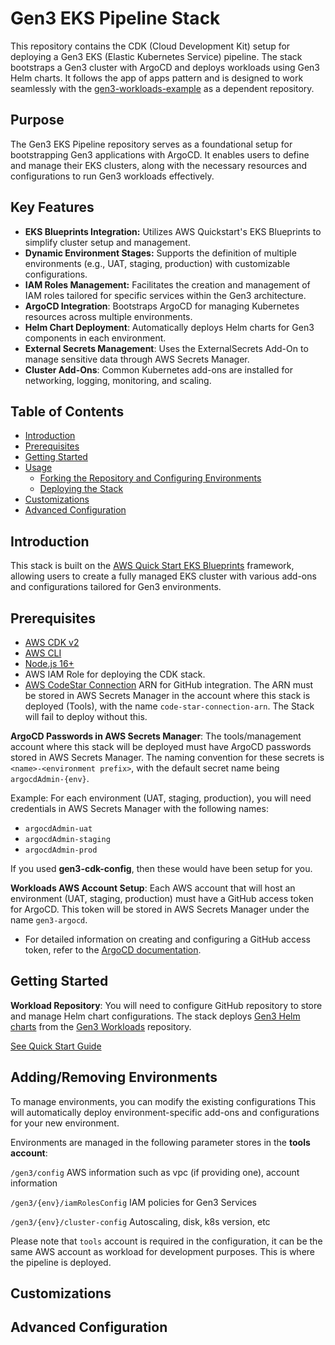 Gen3 EKS Pipeline Stack
=======================

This repository contains the CDK (Cloud Development Kit) setup for deploying a Gen3 EKS (Elastic Kubernetes Service) pipeline. The stack bootstraps a Gen3 cluster with ArgoCD and deploys workloads using Gen3 Helm charts. It follows the app of apps pattern and is designed to work seamlessly with the [gen3-workloads-example](https://github.com/AustralianBioCommons/gen3-workloads-example) as a dependent repository.

Purpose
-------

The Gen3 EKS Pipeline repository serves as a foundational setup for bootstrapping Gen3 applications with ArgoCD. It enables users to define and manage their EKS clusters, along with the necessary resources and configurations to run Gen3 workloads effectively.

Key Features
------------

-   **EKS Blueprints Integration:** Utilizes AWS Quickstart's EKS Blueprints to simplify cluster setup and management.
-   **Dynamic Environment Stages:** Supports the definition of multiple environments (e.g., UAT, staging, production) with customizable configurations.
-   **IAM Roles Management:** Facilitates the creation and management of IAM roles tailored for specific services within the Gen3 architecture.
-   **ArgoCD Integration**: Bootstraps ArgoCD for managing Kubernetes resources across multiple environments.
-   **Helm Chart Deployment**: Automatically deploys Helm charts for Gen3 components in each environment.
-   **External Secrets Management**: Uses the ExternalSecrets Add-On to manage sensitive data through AWS Secrets Manager.
-   **Cluster Add-Ons**: Common Kubernetes add-ons are installed for networking, logging, monitoring, and scaling.


Table of Contents
-----------------

-   [Introduction](#introduction)
-   [Prerequisites](#prerequisites)
-   [Getting Started](#getting-started)
-   [Usage](#usage)
    -   [Forking the Repository and Configuring Environments](#forking-the-repository-and-configuring-environments)
    -   [Deploying the Stack](#deploying-the-stack)
-   [Customizations](#customizations)
-   [Advanced Configuration](#Advanced-Configuration)

Introduction
------------

This stack is built on the [AWS Quick Start EKS Blueprints](https://github.com/aws-quickstart/cdk-eks-blueprints) framework, allowing users to create a fully managed EKS cluster with various add-ons and configurations tailored for Gen3 environments.


Prerequisites
-------------

-   [AWS CDK v2](https://docs.aws.amazon.com/cdk/v2/guide/getting_started.html)
-   [AWS CLI](https://aws.amazon.com/cli/)
-   [Node.js 16+](https://nodejs.org/)
-   AWS IAM Role for deploying the CDK stack.
-   [AWS CodeStar Connection](https://docs.aws.amazon.com/dtconsole/latest/userguide/welcome-connections.html) ARN for GitHub integration. The ARN must be stored in AWS Secrets Manager in the account where this stack is deployed (Tools), with the name `code-star-connection-arn`. The Stack will fail to deploy without this.

**ArgoCD Passwords in AWS Secrets Manager**: The tools/management account where this stack will be deployed must have ArgoCD passwords stored in AWS Secrets Manager. The naming convention for these secrets is `<name>-<environment prefix>`, with the default secret name being `argocdAdmin-{env}`. 


Example: For each environment (UAT, staging, production), you will need credentials in AWS Secrets Manager with the following names:

-   `argocdAdmin-uat`
-   `argocdAdmin-staging`
-   `argocdAdmin-prod`

If you used **gen3-cdk-config**, then these would have been setup for you.

**Workloads AWS Account Setup**: Each AWS account that will host an environment (UAT, staging, production) must have a GitHub access token for ArgoCD. This token will be stored in AWS Secrets Manager under the name `gen3-argocd`.

-   For detailed information on creating and configuring a GitHub access token, refer to the [ArgoCD documentation](https://argo-cd.readthedocs.io/en/release-1.8/user-guide/private-repositories/).


Getting Started
-----------------


**Workload Repository**: You will need to configure GitHub repository to store and manage Helm chart configurations. The stack deploys [Gen3 Helm charts](https://helm.gen3.org/) from the [Gen3 Workloads](https://github.com/AustralianBioCommons/gen3-workloads-example.git) repository.

[See Quick Start Guide](docos/quick-start-guide.md)


Adding/Removing Environments
----------------------------

To manage environments, you can modify the existing configurations  This will automatically deploy environment-specific add-ons and configurations for your new environment.

Environments are managed in the following parameter stores in the **tools account**:

`/gen3/config` AWS information such as vpc (if providing one), account information

`/gen3/{env}/iamRolesConfig` IAM policies for Gen3 Services

`/gen3/{env}/cluster-config` Autoscaling, disk, k8s version, etc

Please note that `tools` account is required in the configuration, it can be the same AWS account as workload for development purposes. This is where the pipeline is deployed.


Customizations
--------------



Advanced Configuration
----------------------